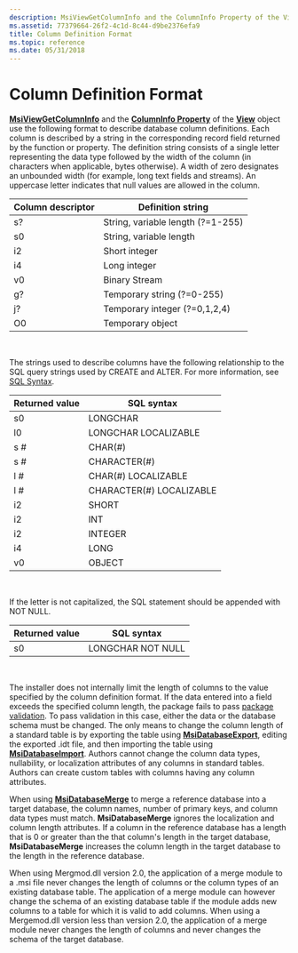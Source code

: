 ```yaml
---
description: MsiViewGetColumnInfo and the ColumnInfo Property of the View object use the following format to describe database column definitions.
ms.assetid: 77379664-26f2-4c1d-8c44-d9be2376efa9
title: Column Definition Format
ms.topic: reference
ms.date: 05/31/2018
---
```


# Column Definition Format

[**MsiViewGetColumnInfo**](/windows/desktop/api/Msiquery/nf-msiquery-msiviewgetcolumninfo) and the [**ColumnInfo Property**](view-columninfo.md) of the [**View**](view-object.md) object use the following format to describe database column definitions. Each column is described by a string in the corresponding record field returned by the function or property. The definition string consists of a single letter representing the data type followed by the width of the column (in characters when applicable, bytes otherwise). A width of zero designates an unbounded width (for example, long text fields and streams). An uppercase letter indicates that null values are allowed in the column.



| Column descriptor | Definition string                 |
|-------------------|-----------------------------------|
| s?                | String, variable length (?=1-255) |
| s0                | String, variable length           |
| i2                | Short integer                     |
| i4                | Long integer                      |
| v0                | Binary Stream                     |
| g?                | Temporary string (?=0-255)        |
| j?                | Temporary integer (?=0,1,2,4)     |
| O0                | Temporary object                  |



 

The strings used to describe columns have the following relationship to the SQL query strings used by CREATE and ALTER. For more information, see [SQL Syntax](sql-syntax.md).



| Returned value | SQL syntax                |
|----------------|---------------------------|
| s0             | LONGCHAR                  |
| l0             | LONGCHAR LOCALIZABLE      |
| s \#           | CHAR(\#)                  |
| s \#           | CHARACTER(\#)             |
| l \#           | CHAR(\#) LOCALIZABLE      |
| l \#           | CHARACTER(\#) LOCALIZABLE |
| i2             | SHORT                     |
| i2             | INT                       |
| i2             | INTEGER                   |
| i4             | LONG                      |
| v0             | OBJECT                    |



 

If the letter is not capitalized, the SQL statement should be appended with NOT NULL.



| Returned value | SQL syntax        |
|----------------|-------------------|
| s0             | LONGCHAR NOT NULL |



 

The installer does not internally limit the length of columns to the value specified by the column definition format. If the data entered into a field exceeds the specified column length, the package fails to pass [package validation](package-validation.md). To pass validation in this case, either the data or the database schema must be changed. The only means to change the column length of a standard table is by exporting the table using [**MsiDatabaseExport**](/windows/desktop/api/Msiquery/nf-msiquery-msidatabaseexporta), editing the exported .idt file, and then importing the table using [**MsiDatabaseImport**](/windows/desktop/api/Msiquery/nf-msiquery-msidatabaseimporta). Authors cannot change the column data types, nullability, or localization attributes of any columns in standard tables. Authors can create custom tables with columns having any column attributes.

When using [**MsiDatabaseMerge**](/windows/desktop/api/Msiquery/nf-msiquery-msidatabasemergea) to merge a reference database into a target database, the column names, number of primary keys, and column data types must match. **MsiDatabaseMerge** ignores the localization and column length attributes. If a column in the reference database has a length that is 0 or greater than the that column's length in the target database, **MsiDatabaseMerge** increases the column length in the target database to the length in the reference database.

When using Mergmod.dll version 2.0, the application of a merge module to a .msi file never changes the length of columns or the column types of an existing database table. The application of a merge module can however change the schema of an existing database table if the module adds new columns to a table for which it is valid to add columns. When using a Mergemod.dll version less than version 2.0, the application of a merge module never changes the length of columns and never changes the schema of the target database.

 

 




